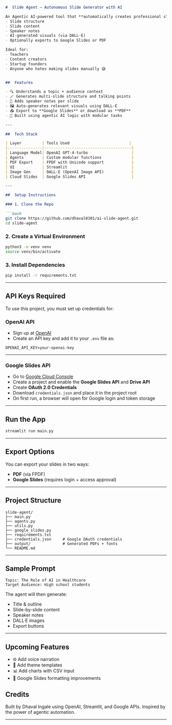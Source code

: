 




````markdown
#  Slide Agent — Autonomous Slide Generator with AI

An Agentic AI-powered tool that **automatically creates professional slide decks** based on a topic and target audience. It generates:
- Slide structure
- Slide content
- Speaker notes
- AI-generated visuals (via DALL·E)
- Optionally exports to Google Slides or PDF

Ideal for:
- Teachers
- Content creators
- Startup founders
- Anyone who hates making slides manually 😅


##  Features

- 🔍 Understands a topic + audience context
- 🪄 Generates multi-slide structure and talking points
- 📝 Adds speaker notes per slide
- 🖼️ Auto-generates relevant visuals using DALL·E
- 📤 Export to **Google Slides** or download as **PDF**
- 🧠 Built using agentic AI logic with modular tasks

---

##  Tech Stack

| Layer         | Tools Used                          |
|---------------|--------------------------------------|
| Language Model| OpenAI GPT-4-turbo                   |
| Agents        | Custom modular functions             |
| PDF Export    | FPDF with Unicode support            |
| UI            | Streamlit                            |
| Image Gen     | DALL·E (OpenAI Image API)            |
| Cloud Slides  | Google Slides API                    |

---

##  Setup Instructions

### 1. Clone the Repo

```bash
git clone https://github.com/dhaval0301/ai-slide-agent.git
cd slide-agent
````

### 2. Create a Virtual Environment

```bash
python3 -m venv venv
source venv/bin/activate
```

### 3. Install Dependencies

```bash
pip install -r requirements.txt
```

---

##  API Keys Required

To use this project, you must set up credentials for:

###  OpenAI API

* Sign up at [OpenAI](https://platform.openai.com/)
* Create an API key and add it to your `.env` file as:

```env
OPENAI_API_KEY=your-openai-key
```

---

###  Google Slides API

* Go to [Google Cloud Console](https://console.cloud.google.com/)
* Create a project and enable the **Google Slides API** and **Drive API**
* Create **OAuth 2.0 Credentials**
* Download `credentials.json` and place it in the project root
* On first run, a browser will open for Google login and token storage

---

## Run the App

```bash
streamlit run main.py
```

---

##  Export Options

You can export your slides in two ways:

* **PDF** (via FPDF)
* **Google Slides** (requires login + access approval)

---

##  Project Structure

```
slide-agent/
├── main.py
├── agents.py
├── utils.py
├── google_slides.py
├── requirements.txt
├── credentials.json     # Google OAuth credentials
├── output/              # Generated PDFs + fonts
└── README.md
```

---

##  Sample Prompt

```text
Topic: The Role of AI in Healthcare
Target Audience: High school students
```

The agent will then generate:

* Title & outline
* Slide-by-slide content
* Speaker notes
* DALL·E images
* Export buttons

---

## Upcoming Features

* 🌐 Add voice narration
* 🎨 Add theme templates
* 📊 Add charts with CSV input
* 💼 Google Slides formatting improvements

##  Credits

Built by Dhaval Ingale using OpenAI, Streamlit, and Google APIs.
Inspired by the power of agentic automation.

---


